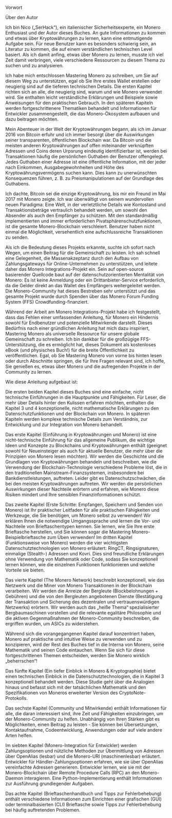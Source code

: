 Vorwort

Über den Autor

Ich bin Nico („SerHack“), ein italienischer Sicherheitsexperte, ein Monero Enthusiast und der Autor dieses Buches. An gute  Informationen zu kommen und etwas über Kryptowährungen zu lernen, kann eine entmutigende Aufgabe sein. Für neue Benutzer kann es besonders schwierig sein, an Literatur zu kommen, die auf einem verständlichen technischen Level basiert. Als ich damit anfing, etwas über Monero zu lernen, musste ich viel Zeit damit verbringen, viele verschiedene Ressourcen zu diesem Thema zu suchen und zu analysieren.

Ich habe mich entschlossen Mastering Monero zu schreiben, um Sie auf diesem Weg zu unterstützen, egal ob Sie Ihre erstes Wallet erstellen oder neugierig sind auf die tieferen technischen Details. Die ersten Kapitel richten sich an alle, die neugierig sind, warum und wie Monero verwendet wird. Sie enthalten leicht verständliche Erklärungen und Beispiele sowie Anweisungen für den praktischen Gebrauch. In  den späteren Kapiteln werden fortgeschrittenere Thematiken behandelt und Informationen für Entwickler zusammengestellt, die das Monero-Ökosystem aufbauen und dazu beitragen möchten.

Mein Abenteuer in der Welt der Kryptowährungen begann, als ich im Januar 2016 von Bitcoin erfuhr und ich immer besorgt über die Auswirkungen seiner transparenten, öffentlichen Blockchain war. Da Bitcoin und die meisten anderen Kryptowährungen auf offen miteinander verknüpften Adressen und Coins deren Urpsrung eindeutig identifizierbar ist, werden bei Transaktionen häufig die persönlichen Guthaben der Benutzer offengelegt. Jedes Guthaben einer Adresse ist eine öffentliche Information, mit der jeder nach Einkommen, Ausgabegewohnheiten und Höhe des Kryptowährungsvermögens suchen kann. Dies kann zu unerwünschten Konsequenzen führen, z. B. zu Preismanipulationen auf der Grundlage des Guthabens.

Ich dachte, Bitcoin sei die einzige Kryptowährung, bis mir ein Freund im Mai 2017 mit Monero zeigte. Ich war überwältigt von seinem wundervollen neuen Paradigma: Eine Welt, in der verletztliche Details wie Kontostand und Transaktionsbeträge vertraulich behandelt werden, um sowohl den Absender als auch den Empfänger zu schützen. Mit den standardmäßig implementierten und immer erforderlichen Pivatsphärenschutzfunktionen, ist die gesamte Monero-Blockchain verschleiert. Benutzer haben nicht einmal die Möglichkeit, versehentlich eine aufschlussreiche Transaktionen zu senden.

Als ich die Bedeutung dieses Projekts erkannte, suchte ich sofort nach Wegen, um einen Beitrag für die Gemeinschaft zu leisten. Ich sah schnell eine Gelegenheit, die Massenakzeptanz durch den Aufbau von Zahlungsgateways für Online-Unternehmen zu unterstützen, und leitete daher das Monero Integrations-Projekt ein. Sein auf open-source basierender Quellcode baut auf der datenschutzorientierten Mentalität von Monero: Es ist keine Anmeldung oder ein Drittanbieter-Service erforderlich, da die Gelder direkt an das Wallet des Empfängers weitergeleitet werden. Die Monero-Community hat dieses Bestreben sehr unterstützt und das gesamte Projekt wurde durch Spenden über das Monero Forum Funding System (FFS) Crowdfunding-finanziert.

Während der Arbeit am Monero Integrations-Projekt habe ich festgestellt, dass das Fehlen einer umfassenden Anleitung, für Monero ein Hindernis sowohl für Endbenutzer und potenzielle Mitwirkende darstellt. Dieses Bedürfnis nach einer gründlichen Anleitung hat mich dazu inspiriert, Mastering Monero als universelle Ressource für unsere globale Gemeinschaft zu schreiben. Ich bin dankbar für die großzügige FFS-Unterstützung, die es ermöglicht hat, dieses Dokument als kostenloses eBook (und physisches Buch!) für die breite Öffentlichkeit zu veröffentlichen. Egal, ob Sie Mastering Monero von vorne bis hinten lesen oder durch Abschnitte springen, die für Ihre Fragen relevant sind, ich hoffe, Sie genießen es, etwas über Monero und die aufregenden Projekte in der Community zu lernen. 

Wie diese Anleitung aufgebaut ist:

Die ersten beiden Kapitel dieses Buches sind eine einfache, nicht technische Einführungen in die Hauptpunkte und Fähigkeiten. Für Leser, die mehr über Details hinter den Kulissen erfahren möchten, enthalten die Kapitel 3 und 4 konzeptionelle, nicht mathematische Erklärungen zu den Datenschutzfunktionen und der Blockchain von Monero. In späteren Kapiteln werden komplexe technische Details zum Verständnis, zur Entwicklung und zur Integration von Monero behandelt.

Das erste Kapitel (Einführung in Kryptowährungen und Monero) ist eine nicht-technische Einführung für das allgemeine Publikum, die wichtige Ideen und Konzepte zu Blockchains und Kryptowährungen enthält (geeignet sowohl für Neueinsteiger als auch für aktuelle Benutzer, die mehr über die Prinzipien von Monero lesen möchten). Wir werden die Geschichte und die Grundlagen von Kryptowährungen behandeln und beschreiben, wie die Verwendung der Blockchain-Technologie verschiedene Probleme löst, die in den traditionellen Mainstream-Finanzsystemen, insbesondere bei Bankdienstleistungen, auftreten. Leider gibt es Datenschutzschwächen, die bei den meisten Kryptowährungen auftreten. Wir werden die persönlichen Auswirkungen dieser Nachteile erörtern und erfahren, wie Monero diese Risiken mindert und Ihre sensiblen Finanzinformationen schützt.

Das zweite Kapitel (Erste Schritte: Empfangen, Speichern und Senden von Monero) ist Ihr praktischer Leitfaden für alle praktischen Fähigkeiten und Werkzeuge, die Sie benötigen, um Monero selbst zu verwenden! Wir erklären Ihnen die notwendige Umgangssprache und lernen die Vor- und Nachteile von Brieftaschentypen kennen. Sie lernen, wie Sie Ihre erste Brieftasche herstellen, und Sie können sogar die Mastering Monero-Beispielbrieftasche zum Üben verwenden! Im dritten Kapitel (Funktionsweise von Monero) werden die vier wichtigsten Datenschutztechnologien von Monero erläutert: RingCT, Ringsignaturen, einmalige (Stealth-) Adressen und Kovri. Dies sind freundliche Erklärungen ohne Verwendung von Mathematik oder Code, sodass Sie konzeptionell lernen können, wie die einzelnen Funktionen funktionieren und welche Vorteile sie bieten.

Das vierte Kapitel (The Monero Network) beschreibt konzeptionell, wie das Netzwerk und die Miner von Monero Transaktionen in der Blockchain verarbeiten. Wir werden die Anreize der Bergleute (Blockbelohnungen + Gebühren) und die von den Bergleuten angebotenen Dienste (Bestätigung der Transaktion und Sicherung des dezentralen und vertrauenswürdigen Netzwerks) erörtern. Wir werden auch das „heiße Thema“ spezialisierter Bergbaumaschinen vorstellen und die relevante egalitäre Philosophie und die aktiven Gegenmaßnahmen der Monero-Community beschreiben, die ergriffen wurden, um ASICs zu widerstehen.

Während sich die vorangegangenen Kapitel darauf konzentriert haben, Monero auf praktische und intuitive Weise zu verwenden und zu konzipieren, wird der Rest des Buches tief in die Interna von Monero, seine Mathematik und seinen Code eintauchen. Wenn Sie sich für diese fortgeschrittenen Themen entscheiden, werden Sie Monero wirklich „beherrschen“!

Das fünfte Kapitel (Ein tiefer Einblick in Monero & Kryptographie) bietet einen technischen Einblick in die Datenschutztechnologien, die in Kapitel 3 konzeptionell behandelt werden. Diese Studie geht über die Analogien hinaus und befasst sich mit der tatsächlichen Mathematik und den Spezifikationen von Moneros erweiterter Version des CryptoNote-Protokolls.

Das sechste Kapitel (Community und Mitwirkende) enthält Informationen für alle, die daran interessiert sind, ihre Zeit und Fähigkeiten einzubringen, um der Monero-Community zu helfen. Unabhängig von Ihren Stärken gibt es Möglichkeiten, einen Beitrag zu leisten - Sie können bei Übersetzungen, Kontaktaufnahme, Codeentwicklung, Anwendungen oder auf viele andere Arten helfen.

Im siebten Kapitel (Monero-Integration für Entwickler) werden Zahlungsoptionen und nützliche Methoden zur Übermittlung von Adressen über OpenAlias ​​(lesbar) und die Monero-URI (maschinenlesbar) erläutert. Entwickler für Händler-Zahlungsoptionen erfahren, wie sie über OpenAlias ​​vereinfachte Adressen generieren. Entwickler lernen, wie sie mit der Monero-Blockchain über Remote Procedure Calls (RPC) an den Monero-Daemon interagieren. Eine Python-Implementierung enthält Informationen zur Ausführung grundlegender Aufgaben.

Das achte Kapitel (Brieftaschenhandbuch und Tipps zur Fehlerbehebung) enthält verschiedene Informationen zum Einrichten einer grafischen (GUI) oder terminalbasierten (CLI) Brieftasche sowie Tipps zur Fehlerbehebung bei häufig auftretenden Problemen.
